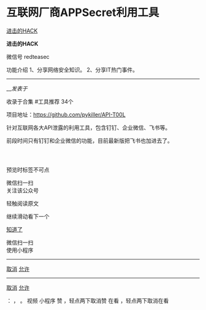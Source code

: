 #  互联网厂商APPSecret利用工具

[ 进击的HACK ](javascript:void\(0\);)

**进击的HACK** ![]()

微信号 redteasec

功能介绍 1、分享网络安全知识。 2、分享IT热门事件。

____

___发表于_

收录于合集 #工具推荐 34个

  

项目地址：https://github.com/pykiller/API-T00L

针对互联网各大API泄露的利用工具，包含钉钉、企业微信、飞书等。

前段时间只有钉钉和企业微信的功能，目前最新版把飞书也加进去了。  

![]()

![]()

![]()

  

  

预览时标签不可点

微信扫一扫  
关注该公众号

轻触阅读原文

继续滑动看下一个

[知道了](javascript:;)

微信扫一扫  
使用小程序

****

[取消](javascript:void\(0\);) [允许](javascript:void\(0\);)

****

[取消](javascript:void\(0\);) [允许](javascript:void\(0\);)

： ， 。   视频 小程序 赞 ，轻点两下取消赞 在看 ，轻点两下取消在看

